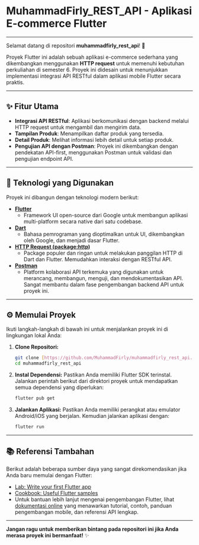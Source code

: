 # MuhammadFirly_REST_API - Aplikasi E-commerce Flutter

---

Selamat datang di repositori **muhammadfirly_rest_api**! 👋

Proyek Flutter ini adalah sebuah aplikasi e-commerce sederhana yang dikembangkan menggunakan **HTTP request** untuk memenuhi kebutuhan perkuliahan di semester 6. Proyek ini didesain untuk menunjukkan implementasi integrasi API RESTful dalam aplikasi mobile Flutter secara praktis.

---

## ✨ Fitur Utama

* **Integrasi API RESTful**: Aplikasi berkomunikasi dengan backend melalui HTTP request untuk mengambil dan mengirim data.
* **Tampilan Produk**: Menampilkan daftar produk yang tersedia.
* **Detail Produk**: Melihat informasi lebih detail untuk setiap produk.
* **Pengujian API dengan Postman**: Proyek ini dikembangkan dengan pendekatan API-first, menggunakan Postman untuk validasi dan pengujian endpoint API.

---

## 🚀 Teknologi yang Digunakan

Proyek ini dibangun dengan teknologi modern berikut:

* **[Flutter](https://flutter.dev/)**
    * Framework UI open-source dari Google untuk membangun aplikasi multi-platform secara native dari satu codebase.
* **[Dart](https://dart.dev/)**
    * Bahasa pemrograman yang dioptimalkan untuk UI, dikembangkan oleh Google, dan menjadi dasar Flutter.
* **[HTTP Request (package:http)](https://pub.dev/packages/http)**
    * Package populer dan ringan untuk melakukan panggilan HTTP di Dart dan Flutter. Memudahkan interaksi dengan RESTful API.
* **[Postman](https://www.postman.com/)**
    * Platform kolaborasi API terkemuka yang digunakan untuk merancang, membangun, menguji, dan mendokumentasikan API. Sangat membantu dalam fase pengembangan backend API untuk proyek ini.

---

## ⚙️ Memulai Proyek

Ikuti langkah-langkah di bawah ini untuk menjalankan proyek ini di lingkungan lokal Anda:

1.  **Clone Repositori:**
    ```bash
    git clone [https://github.com/MuhammadFirly/muhammadfirly_rest_api.git](https://github.com/MuhammadFirly/muhammadfirly_rest_api.git)
    cd muhammadfirly_rest_api
    ```

2.  **Instal Dependensi:**
    Pastikan Anda memiliki Flutter SDK terinstal. Jalankan perintah berikut dari direktori proyek untuk mendapatkan semua dependensi yang diperlukan:
    ```bash
    flutter pub get
    ```

3.  **Jalankan Aplikasi:**
    Pastikan Anda memiliki perangkat atau emulator Android/iOS yang berjalan. Kemudian jalankan aplikasi dengan:
    ```bash
    flutter run
    ```

---

## 📚 Referensi Tambahan

Berikut adalah beberapa sumber daya yang sangat direkomendasikan jika Anda baru memulai dengan Flutter:

* [Lab: Write your first Flutter app](https://docs.flutter.dev/get-started/codelab)
* [Cookbook: Useful Flutter samples](https://docs.flutter.dev/cookbook)
* Untuk bantuan lebih lanjut mengenai pengembangan Flutter, lihat [dokumentasi online](https://docs.flutter.dev/) yang menawarkan tutorial, contoh, panduan pengembangan mobile, dan referensi API lengkap.

---

**Jangan ragu untuk memberikan bintang pada repositori ini jika Anda merasa proyek ini bermanfaat!** ✨
